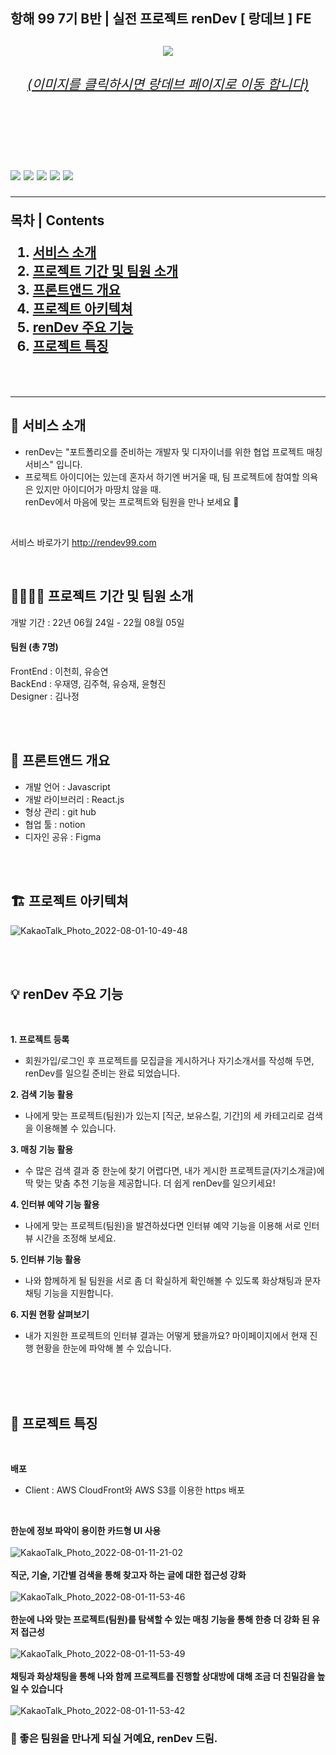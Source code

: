 <h2><b>항해 99 7기 B반 | 실전 프로젝트 renDev [ 랑데브 ] FE </b><h2>
 
<div align="center">
<a align="center" href="https://rendev99.com"><img src="https://user-images.githubusercontent.com/103410051/182140573-62a62e72-15f0-4ab4-8297-2f082b8af344.png"/><h6>(이미지를 클릭하시면 랑데브 페이지로 이동 합니다)</h6></a>
 </div>
<br/>

<br/>

<p>
<img src="https://img.shields.io/badge/React-61dafb?style=flat-square&logo=React&logoColor=303032"/>
<img src="https://img.shields.io/badge/Redux-764abc?style=flat-square&logo=Redux&logoColor=white"/>
<img src="https://img.shields.io/badge/JavaScript-F7DF1E?style=flat-square&logo=JavaScript&logoColor=303032"/>
<img src="https://img.shields.io/badge/styledcomponents-db7093?style=flat-square&logo=styledcomponents&logoColor=white"/>
<img src="https://img.shields.io/badge/AmazonAWS-569a31?style=flat-square&logo=AmazoneAWS&logoColor=303032"/>
</p>
 
---
 
<b>목차 | Contents</b>
1. [서비스 소개](#-서비스-소개)
2. [프로젝트 기간 및 팀원 소개](#-프로젝트-기간-및-팀원-소개)
3. [프론트앤드 개요](#-프론트앤드-개요)
4. [프로젝트 아키텍쳐](#-프로젝트-아키텍쳐)
5. [renDev 주요 기능](#-renDev-주요-기능)
6. [프로젝트 특징](#-프로젝트-특징)

<br/>

---

## **🚀 서비스 소개**  
* renDev는 "포트폴리오를 준비하는 개발자 및 디자이너를 위한 협업 프로젝트 매칭 서비스" 입니다. <br/>
* 프로젝트 아이디어는 있는데 혼자서 하기엔 버거울 때, 팀 프로젝트에 참여할 의욕은 있지만 아이디어가 마땅치 않을 때. <br/>
 renDev에서 마음에 맞는 프로젝트와 팀원을 만나 보세요 🙂

<br/>
 
서비스 바로가기 http://rendev99.com
 
<br/>

## **👨‍🚀👩‍🚀 프로젝트 기간 및 팀원 소개**

개발 기간 : 22년 06월 24일 - 22월 08월 05일 <br/>
#### 팀원 (총 7명) <br/> 
FrontEnd : 이천희, 유승연 <br/>
BackEnd : 우재영, 김주혁, 유승재, 윤형진 <br/>
Designer : 김나정<br/>

<br/>
<br/>

## **🌌 프론트앤드 개요**

- 개발 언어 : Javascript<br/>
- 개발 라이브러리 : React.js<br/>
- 형상 관리 : git hub<br/>
- 협업 툴 : notion<br/>
- 디자인 공유 : Figma<br/>
 
<br/>
<br/>


## **🏗 프로젝트 아키텍쳐**
![KakaoTalk_Photo_2022-08-01-10-49-48](https://user-images.githubusercontent.com/103410051/182057279-4ad66097-6fab-4499-adc0-ea3461014af7.png)


<br/>
<br/>
 

## **💡 renDev 주요 기능**
<br/>

**1. 프로젝트 등록**     

 - 회원가입/로그인 후 프로젝트를 모집글을 게시하거나 자기소개서를 작성해 두면, renDev를 일으킬 준비는 완료 되었습니다.

**2. 검색 기능 활용**     

 - 나에게 맞는 프로젝트(팀원)가 있는지 [직군, 보유스킬, 기간]의 세 카테고리로 검색을 이용해볼 수 있습니다. 

**3. 매칭 기능 활용** 

 - 수 많은 검색 결과 중 한눈에 찾기 어렵다면, 내가 게시한 프로젝트글(자기소개글)에 딱 맞는 맞춤 추천 기능을 제공합니다. 더 쉽게 renDev를 일으키세요!

**4. 인터뷰 예약 기능 활용**      

 - 나에게 맞는 프로젝트(팀원)을 발견하셨다면 인터뷰 예약 기능을 이용해 서로 인터뷰 시간을 조정해 보세요.

**5. 인터뷰 기능 활용**

- 나와 함께하게 될 팀원을 서로 좀 더 확실하게 확인해볼 수 있도록 화상채팅과 문자 채팅 기능을 지원합니다.

**6. 지원 현황 살펴보기**      

 - 내가 지원한 프로젝트의 인터뷰 결과는 어떻게 됐을까요? 마이페이지에서 현재 진행 현황을 한눈에 파악해 볼 수 있습니다.
 
<br/>
<br/>
<br/>


## **🔧 프로젝트 특징**
<br/>

**배포**
<br/>
- Client : AWS CloudFront와 AWS S3를 이용한 https 배포 
<br/>

**한눈에 정보 파악이 용이한 카드형 UI 사용**
<br/>
<br/>
![KakaoTalk_Photo_2022-08-01-11-21-02](https://user-images.githubusercontent.com/103410051/182060031-49634943-e727-471f-832b-0e5acd7af07b.png)
<br/>
<br/>
**직군, 기술, 기간별 검색을 통해 찾고자 하는 글에 대한 접근성 강화**
<br/>
<br/>
![KakaoTalk_Photo_2022-08-01-11-53-46](https://user-images.githubusercontent.com/103410051/182063128-0e49d72b-c550-4cdd-801c-8f4295283e10.png)
<br/>
<br/>
**한눈에 나와 맞는 프로젝트(팀원)를 탐색할 수 있는 매칭 기능을 통해 한층 더 강화 된 유저 접근성**
<br/>
<br/>
![KakaoTalk_Photo_2022-08-01-11-53-49](https://user-images.githubusercontent.com/103410051/182063125-6bb7ddce-d81e-42ae-9d58-75761863df98.png)
<br/>
<br/>
**채팅과 화상채팅을 통해 나와 함께 프로젝트를 진행할 상대방에 대해 조금 더 친밀감을 높일 수 있습니다**
<br/>
<br/>
![KakaoTalk_Photo_2022-08-01-11-53-42](https://user-images.githubusercontent.com/103410051/182063129-0c8d5757-42f6-4b0e-9e56-6cbd445162aa.png)




### 🎁 좋은 팀원을 만나게 되실 거예요, renDev 드림.

